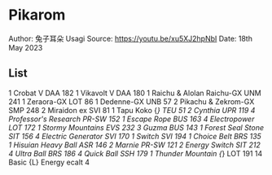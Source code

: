 # Pikarom

Author: 兔子耳朵 Usagi
Source: <https://youtu.be/xu5XJ2hpNbI>
Date: 18th May 2023

## List

1 Crobat V DAA 182
1 Vikavolt V DAA 180
1 Raichu & Alolan Raichu-GX UNM 241
1 Zeraora-GX LOT 86
1 Dedenne-GX UNB 57
2 Pikachu & Zekrom-GX SMP 248
2 Miraidon ex SVI 81
1 Tapu Koko {*} TEU 51
2 Cynthia UPR 119
4 Professor's Research PR-SW 152
1 Escape Rope BUS 163
4 Electropower LOT 172
1 Stormy Mountains EVS 232
3 Guzma BUS 143
1 Forest Seal Stone SIT 156
4 Electric Generator SVI 170
1 Switch SVI 194
1 Choice Belt BRS 135
1 Hisuian Heavy Ball ASR 146
2 Marnie PR-SW 121
2 Energy Switch SIT 212
4 Ultra Ball BRS 186
4 Quick Ball SSH 179
1 Thunder Mountain {*} LOT 191
14 Basic {L} Energy ecalt 4
